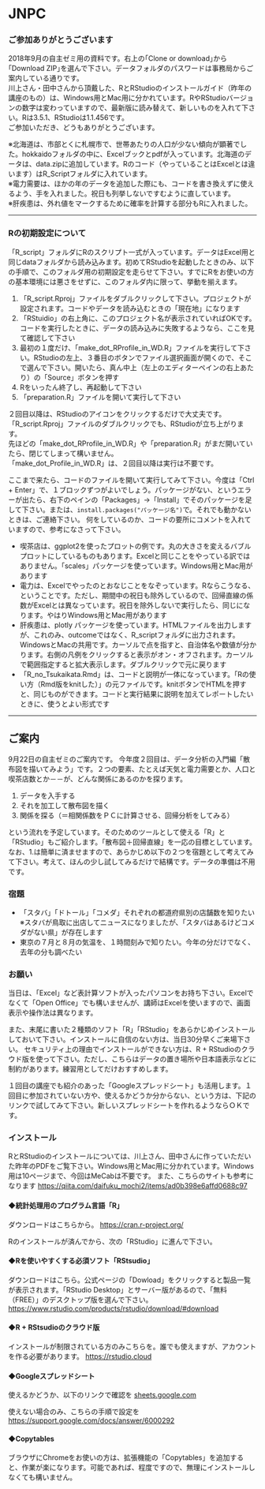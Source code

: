 # JNPC
### ご参加ありがとうございます

2018年9月の自主ゼミ用の資料です。右上の｢Clone or download｣から｢Download ZIP｣を選んで下さい。データフォルダのパスワードは事務局からご案内している通りです。  
川上さん・田中さんから頂戴した、RとRStudioのインストールガイド（昨年の講座のもの）は、Windows用とMac用に分かれています。RやRStudioバージョンの数字は変わっていますので、最新版に読み替えて、新しいものを入れて下さい。Rは3.5.1、RStudioは1.1.456です。  
ご参加いただき、どうもありがとうございます。  

※北海道は、市部とくに札幌市で、世帯あたりの人口が少ない傾向が顕著でした。hokkaidoフォルダの中に、Excelブックとpdfが入っています。北海道のデータは、data.zipに追加しています。Rのコード（やっていることはExcelとは違います）はR_Scriptフォルダに入れています。  
※電力需要は、ほかの年のデータを追加した際にも、コードを書き換えずに使えるよう、手を入れました。祝日も列挙しないですむように直しています。  
※肝疾患は、外れ値をマークするために確率を計算する部分もRに入れました。  

---

### Rの初期設定について

「R_script」フォルダにRのスクリプト一式が入っています。データはExcel用と同じdataフォルダから読み込みます。初めてRStudioを起動したときのみ、以下の手順で、このフォルダ用の初期設定を走らせて下さい。すでにRをお使いの方の基本環境には悪さをせずに、このフォルダ内に限って、挙動を揃えます。

1. 「R_script.Rproj」ファイルをダブルクリックして下さい。プロジェクトが設定されます。コードやデータを読み込むときの「現在地」になります
1. 「RStuidio」の右上角に、このプロジェクト名が表示されていればOKです。コードを実行したときに、データの読み込みに失敗するようなら、ここを見て確認して下さい
1. 最初の１度だけ、「make_dot_RProfile_in_WD.R」ファイルを実行して下さい。RStudioの左上、３番目のボタンでファイル選択画面が開くので、そこで選んで下さい。開いたら、真ん中上（左上のエディターペインの右上あたり）の「Source」ボタンを押す
1. Rをいったん終了し、再起動して下さい
1. 「preparation.R」ファイルを開いて実行して下さい

２回目以降は、RStudioのアイコンをクリックするだけで大丈夫です。「R_script.Rproj」ファイルのダブルクリックでも、RStudioが立ち上がります。  
先ほどの「make_dot_RProfile_in_WD.R」や「preparation.R」がまだ開いていたら、閉じてしまって構いません。  
「make_dot_Profile_in_WD.R」は、２回目以降は実行は不要です。  

ここまで来たら、コードのファイルを開いて実行してみて下さい。今度は「Ctrl + Enter」で、１ブロックずつがよいでしょう。パッケージがない、というエラーが出たら、右下のペインの「Packages」→「Install」でそのパッケージを足して下さい。または、`install.packages("パッケージ名")`で。それでも動かないときは、ご連絡下さい。
何をしているのか、コードの要所にコメントを入れていますので、参考になさって下さい。

-  喫茶店は、ggplot2を使ったプロットの例です。丸の大きさを変えるバブルプロットにしているものもあります。Excelと同じことをやっている訳ではありません。「scales」パッケージを使っています。Windows用とMac用があります
-  電力は、Excelでやったのとおなじことをなぞっています。Rならこうなる、ということです。ただし、期間中の祝日も除外しているので、回帰直線の係数がExcelとは異なっています。祝日を除外しないで実行したら、同じになります。やはりWindows用とMac用があります
-  肝疾患は、plotly パッケージを使っています。HTMLファイルを出力しますが、これのみ、outcomeではなく、R_scriptフォルダに出力されます。WindowsとMacの共用です。カーソルで点を指すと、自治体名や数値が分かります。右側の凡例をクリックすると表示がオン・オフされます。カーソルで範囲指定すると拡大表示します。ダブルクリックで元に戻ります
- 「R_no_Tsukaikata.Rmd」は、コードと説明が一体になっています。「Rの使い方（Rmd版をknitした）」の元ファイルです。knitボタンでHTMLを押すと、同じものができます。コードと実行結果に説明を加えてレポートしたいときに、使うとよい形式です
---

## ご案内

9月22日の自主ゼミのご案内です。
今年度２回目は、データ分析の入門編「散布図を描いてみよう」です。２つの要素、たとえば天気と電力需要とか、人口と喫茶店数とか－－が、どんな関係にあるのかを探ります。

1.  データを入手する
1.  それを加工して散布図を描く
1.  関係を探る（＝相関係数をＰＣに計算させる、回帰分析をしてみる）

という流れを予定しています。そのためのツールとして使える「R」と「RStudio」もご紹介します。「散布図＋回帰直線」を一応の目標としています。
なお、1.は簡単に済ませますので、あらかじめ以下の２つを宿題として考えてみて下さい。考えて、ほんの少し試してみるだけで結構です。データの準備は不用です。


### 宿題

-  「スタバ」「ドトール」「コメダ」それぞれの都道府県別の店舗数を知りたい
    ※スタバが鳥取に出店してニュースになりましたが、「スタバはあるけどコメダがない県」が存在します
- 東京の７月と８月の気温を、１時間刻みで知りたい。今年の分だけでなく、去年の分も調べたい


### お願い

当日は、「Excel」など表計算ソフトが入ったパソコンをお持ち下さい。Excelでなくて「Open Office」でも構いませんが、講師はExcelを使いますので、画面表示や操作法は異なります。

また、末尾に書いた２種類のソフト「R」「RStudio」をあらかじめインストールしておいて下さい。インストールに自信のない方は、当日30分早くご来場下さい。
セキュリティ上の理由でインストールができない方は、R + RStudioのクラウド版を使って下さい。ただし、こちらはデータの置き場所や日本語表示などに制約があります。練習用としてだけおすすめします。

１回目の講座でも紹介のあった「Googleスプレッドシート」も活用します。１回目に参加されていない方や、使えるかどうか分からない、という方は、下記のリンクで試してみて下さい。新しいスプレッドシートを作れるようならＯＫです。

### インストール

RとRStudioのインストールについては、川上さん、田中さんに作っていただいた昨年のPDFをご覧下さい。Windows用とMac用に分かれています。Windows用は10ページまで、今回はMeCabは不要です。
また、こちらのサイトも参考になります
https://qiita.com/daifuku_mochi2/items/ad0b398e6affd0688c97

#### ◆統計処理用のプログラム言語「R」

ダウンロードはこちらから。
https://cran.r-project.org/

Rのインストールが済んでから、次の「RStudio」に進んで下さい。

#### ◆Rを使いやすくする必須ソフト「RStsudio」

ダウンロードはこちら。公式ページの「Dowload」をクリックすると製品一覧が表示されます。「RStudio Desktop」とサーバー版があるので、「無料（FREE）」のデスクトップ版を選んで下さい。
https://www.rstudio.com/products/rstudio/download/#download

#### ◆R + RStsudioのクラウド版

インストールが制限されている方のみこちらを。誰でも使えますが、アカウントを作る必要があります。
https://rstudio.cloud

#### ◆Googleスプレッドシート

使えるかどうか、以下のリンクで確認を
[sheets.google.com](https://sheets.google.com)

使えない場合のみ、こちらの手順で設定を
https://support.google.com/docs/answer/6000292

#### ◆Copytables
ブラウザにChromeをお使いの方は、拡張機能の「Copytables」を追加すると、作業が楽になります。可能であれば、程度ですので、無理にインストールしなくても構いません。  
